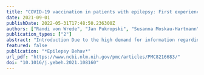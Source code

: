 ```yaml
---
title: "COVID-19 vaccination in patients with epilepsy: First experiences in a German tertiary epilepsy center"
date: 2021-09-01
publishDate: 2022-05-31T17:48:50.236300Z
authors: ["Randi von Wrede", "Jan Pukropski", "Susanna Moskau-Hartmann", "Rainer Surges", "Tobias Baumgartner"]
publication_types: ["2"]
abstract: "Introduction Due to the high demand for information regarding COVID-19 vaccination in people with epilepsy (PWE), we assessed the symptoms and seizure control of PWE following their COVID-19 vaccination.  Methods All adult patients who were treated at our center were asked to report on their vaccination status and, if vaccinated, about their experiences following their first COVID-19 vaccination with regard to adverse effects and seizure control.  Results Fifty-four PWE have already received their first vaccination against COVID-19 (27 female, 20% seizure free, 96textless% on antiseizure medication) and were included in the study. Two-thirds tolerated the vaccines generally either very well or well. Thirty-three percent reported general vaccination adverse effects. The most frequently reported general adverse effects were, in descending order, headache, fatigue and fever, and shivering. With regard to epilepsy-related adverse effects, one patient reported increased seizure frequency one day after the first COVID-19 vaccination was administered, and one reported the occurrence of a new seizure type. None of the patients reported a status epilepticus or aggravation of preexisting adverse effects.  Conclusions Our data suggest that vaccination against COVID-19 appears to be well tolerated in PWE, supporting the recommendation of vaccination to PWE."
featured: false
publication: "*Epilepsy Behav*"
url_pdf: "https://www.ncbi.nlm.nih.gov/pmc/articles/PMC8216683/"
doi: "10.1016/j.yebeh.2021.108160"
---
```


